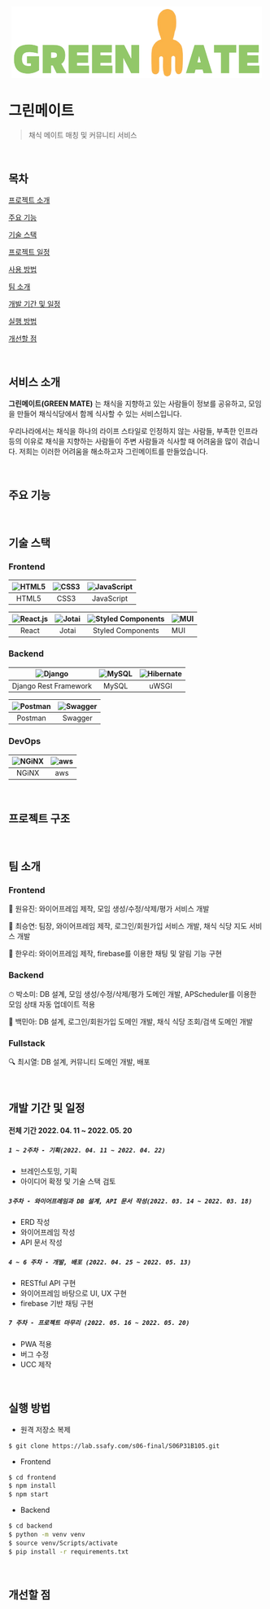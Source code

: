 <center>

![logo](README.assets/logo.png)

</center>

# 그린메이트
> 채식 메이트 매칭 및 커뮤니티 서비스

<br />

## 목차


[프로젝트 소개](##서비스-소개)

[주요 기능](##주요-기능)

[기술 스택](##기술-스택)

[프로젝트 일정](##프로젝트-구조)

[사용 방법](##사용-방법)

[팀 소개](##팀-소개)

[개발 기간 및 일정](#개발-기간-및-일정)

[실행 방법](#실행-방법)

[개선할 점](#개선할-점)

<br />

## 서비스 소개

**그린메이트(GREEN MATE)** 는 채식을 지향하고 있는 사람들이 정보를 공유하고, 모임을 만들어 채식식당에서 함께 식사할 수 있는 서비스입니다.

우리나라에서는 채식을 하나의 라이프 스타일로 인정하지 않는 사람들, 부족한 인프라 등의 이유로 채식을 지향하는 사람들이 주변 사람들과 식사할 때 어려움을 많이 겪습니다. 저희는 이러한 어려움을 해소하고자 그린메이트를 만들었습니다.

<br />

## 주요 기능

<br />

## 기술 스택

### Frontend

| <img src="https://profilinator.rishav.dev/skills-assets/html5-original-wordmark.svg" alt="HTML5" width="50px" height="50px" /> | <img src="https://profilinator.rishav.dev/skills-assets/css3-original-wordmark.svg" alt="CSS3" width="50px" height="50px" /> | <img src="https://profilinator.rishav.dev/skills-assets/javascript-original.svg" alt="JavaScript" width="50px" height="50px" /> |
| :----------------------------------------------------------: | :----------------------------------------------------------: | :----------------------------------------------------------: |
|                            HTML5                             |                             CSS3                             |                          JavaScript                          |

| <img src="https://profilinator.rishav.dev/skills-assets/react-original-wordmark.svg" alt="React.js" width="50px" height="50px" /> | <img src="https://storage.googleapis.com/candycode/jotai/jotai-mascot.png" alt="Jotai" width="50px" height="50px" /> | <img src="https://styled-components.com/logo.png" alt="Styled Components" width="50px" height="50px" /> | <img src="https://mui.com/static/logo.png" alt="MUI" width="50px" height="50px" /> |
| :----------------------------------------------------------: | :----------------------------------------------------------: | :----------------------------------------------------------: | ------------------------------------------------------------ |
|                            React                             |                            Jotai                             |                      Styled Components                       | MUI                                                          |

### Backend

| <img src="https://profilinator.rishav.dev/skills-assets/django-original.svg" alt="Django" width="50px" height="50px" /> | <img src="https://profilinator.rishav.dev/skills-assets/mysql-original-wordmark.svg" alt="MySQL" width="50px" height="50px" /> | <img src="https://img1.daumcdn.net/thumb/R1280x0/?scode=mtistory2&fname=https%3A%2F%2Fblog.kakaocdn.net%2Fdn%2FAbdXE%2Fbtq8ZHZZcZU%2FpSW8kjHrgH0dJRc4l9ei00%2Fimg.jpg" alt="Hibernate" width="50px" height="50px" /> |
| :----------------------------------------------------------: | :----------------------------------------------------------: | :----------------------------------------------------------: |
|                    Django Rest Framework                     |                            MySQL                             |                            uWSGI                             |

| <img src="https://res.cloudinary.com/postman/image/upload/t_team_logo/v1629869194/team/2893aede23f01bfcbd2319326bc96a6ed0524eba759745ed6d73405a3a8b67a8" alt="Postman" width="50px" height="50px" /> | <img src="https://upload.wikimedia.org/wikipedia/commons/a/ab/Swagger-logo.png" alt="Swagger" width="50px" height="50px" /> |
| :----------------------------------------------------------: | :----------------------------------------------------------: |
|                           Postman                            |                           Swagger                            |

### **DevOps**

| <img src="https://profilinator.rishav.dev/skills-assets/nginx-original.svg" alt="NGiNX" width="50px" height="50px" /> | <img src="https://pbs.twimg.com/profile_images/1351702967561252865/aXfcETIt_400x400.jpg" alt="aws" width="50px" height="50px" /> |
| :----------------------------------------------------------: | :----------------------------------------------------------: |
|                            NGiNX                             |                             aws                              |


<br />

## 프로젝트 구조

<br />

## 팀 소개

### Frontend

👭 원유진: 와이어프레임 제작, 모임 생성/수정/삭제/평가 서비스 개발

👑 최승연: 팀장, 와이어프레임 제작, 로그인/회원가입 서비스 개발, 채식 식당 지도 서비스 개발

💬 한우리: 와이어프레임 제작, firebase를 이용한 채팅 및 알림 기능 구현

### Backend

⏱ 박소미: DB 설계, 모임 생성/수정/삭제/평가 도메인 개발, APScheduler를 이용한 모임 상태 자동 업데이트 적용

📲 백민아: DB 설계, 로그인/회원가입 도메인 개발, 채식 식당 조회/검색 도메인 개발

### Fullstack

🔍 최시열: DB 설계, 커뮤니티 도메인 개발, 배포

<br />

## 개발 기간 및 일정

#### 전체 기간 2022. 04. 11 ~ 2022. 05. 20

##### `1 ~ 2주차 - 기획(2022. 04. 11 ~ 2022. 04. 22)`

- 브레인스토밍, 기획
- 아이디어 확정 및 기술 스택 검토

##### `3주차 - 와이어프레임과 DB 설계, API 문서 작성(2022. 03. 14 ~ 2022. 03. 18)`

- ERD 작성
- 와이어프레임 작성
- API 문서 작성

##### `4 ~ 6 주차 - 개발, 배포 (2022. 04. 25 ~ 2022. 05. 13)`

- RESTful API 구현
- 와이어프레임 바탕으로 UI, UX 구현
- firebase 기반 채팅 구현

##### `7 주차 - 프로젝트 마무리 (2022. 05. 16 ~ 2022. 05. 20)`

- PWA 적용
- 버그 수정
- UCC 제작

<br />

## 실행 방법

- 원격 저장소 복제
```bash
$ git clone https://lab.ssafy.com/s06-final/S06P31B105.git
```

- Frontend

```bash
$ cd frontend
$ npm install
$ npm start
```

- Backend

```bash
$ cd backend
$ python -m venv venv
$ source venv/Scripts/activate
$ pip install -r requirements.txt
```

<br />

## 개선할 점